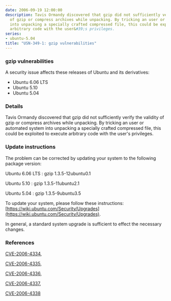 ```yaml
---
date: 2006-09-19 12:00:00
description: Tavis Ormandy discovered that gzip did not sufficiently verify the validity
  of gzip or compress archives while unpacking. By tricking an user or automated system
  into unpacking a specially crafted compressed file, this could be exploited to execute
  arbitrary code with the user&#39;s privileges.
series:
- ubuntu-5.04
title: "USN-349-1: gzip vulnerabilities"
---
```



### gzip vulnerabilities

A security issue affects these releases of Ubuntu and its derivatives:

* Ubuntu 6.06 LTS
* Ubuntu 5.10
* Ubuntu 5.04

### Details

Tavis Ormandy discovered that gzip did not sufficiently verify the validity of gzip or compress archives while unpacking. By tricking an user or automated system into unpacking a specially crafted compressed file, this could be exploited to execute arbitrary code with the user&#39;s privileges.

### Update instructions

The problem can be corrected by updating your system to the following package version:

Ubuntu 6.06 LTS
 : gzip <span>1.3.5-12ubuntu0.1</span>

Ubuntu 5.10
 : gzip <span>1.3.5-11ubuntu2.1</span>

Ubuntu 5.04
 : gzip <span>1.3.5-9ubuntu3.5</span>

To update your system, please follow these instructions: [https://wiki.ubuntu.com/Security/Upgrades](https://wiki.ubuntu.com/Security/Upgrades).

In general, a standard system upgrade is sufficient to effect the necessary changes.

### References

 
 [CVE-2006-4334](http://people.ubuntu.com/~ubuntu-security/cve/CVE-2006-4334), 

 [CVE-2006-4335](http://people.ubuntu.com/~ubuntu-security/cve/CVE-2006-4335), 

 [CVE-2006-4336](http://people.ubuntu.com/~ubuntu-security/cve/CVE-2006-4336), 

 [CVE-2006-4337](http://people.ubuntu.com/~ubuntu-security/cve/CVE-2006-4337), 

 [CVE-2006-4338](http://people.ubuntu.com/~ubuntu-security/cve/CVE-2006-4338)